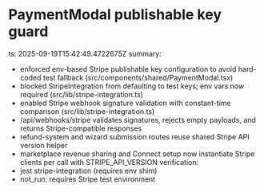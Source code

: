 # PaymentModal publishable key guard

ts: 2025-09-19T15:42:49.4722675Z
summary:
  - enforced env-based Stripe publishable key configuration to avoid hard-coded test fallback (src/components/shared/PaymentModal.tsx)
  - blocked StripeIntegration from defaulting to test keys; env vars now required (src/lib/stripe-integration.ts)
  - enabled Stripe webhook signature validation with constant-time comparison (src/lib/stripe-integration.ts)
  - /api/webhooks/stripe validates signatures, rejects empty payloads, and returns Stripe-compatible responses
  - refund-system and wizard submission routes reuse shared Stripe API version helper
  - marketplace revenue sharing and Connect setup now instantiate Stripe clients per call with STRIPE_API_VERSION
verification:
  - jest stripe-integration (requires env shim)
  - not_run: requires Stripe test environment
